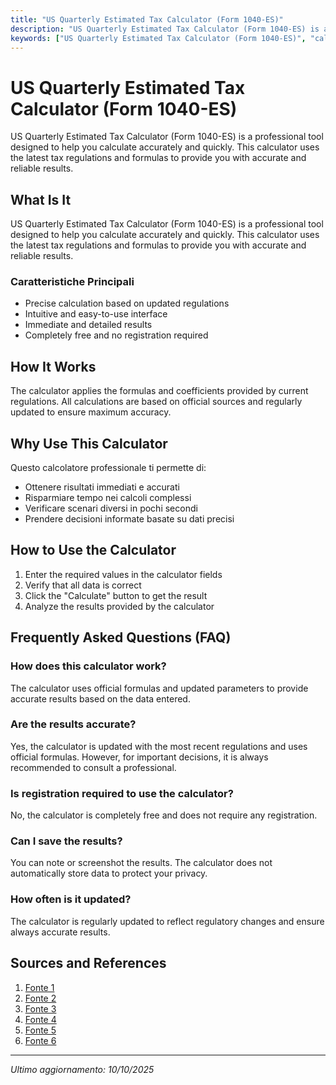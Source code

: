 ```yaml
---
title: "US Quarterly Estimated Tax Calculator (Form 1040-ES)"
description: "US Quarterly Estimated Tax Calculator (Form 1040-ES) is a professional tool designed to help you calculate accurately and quickly. This calculator uses the latest tax regulations and formulas to provide you with accurate and reliable results."
keywords: ["US Quarterly Estimated Tax Calculator (Form 1040-ES)", "calcolatore", "calcolo online"]
---
```


# US Quarterly Estimated Tax Calculator (Form 1040-ES)

US Quarterly Estimated Tax Calculator (Form 1040-ES) is a professional tool designed to help you calculate accurately and quickly. This calculator uses the latest tax regulations and formulas to provide you with accurate and reliable results.

## What Is It

US Quarterly Estimated Tax Calculator (Form 1040-ES) is a professional tool designed to help you calculate accurately and quickly. This calculator uses the latest tax regulations and formulas to provide you with accurate and reliable results.

### Caratteristiche Principali

- Precise calculation based on updated regulations
- Intuitive and easy-to-use interface
- Immediate and detailed results
- Completely free and no registration required

## How It Works

The calculator applies the formulas and coefficients provided by current regulations. All calculations are based on official sources and regularly updated to ensure maximum accuracy.

## Why Use This Calculator

Questo calcolatore professionale ti permette di:

- Ottenere risultati immediati e accurati
- Risparmiare tempo nei calcoli complessi
- Verificare scenari diversi in pochi secondi
- Prendere decisioni informate basate su dati precisi

## How to Use the Calculator

1. Enter the required values in the calculator fields
2. Verify that all data is correct
3. Click the "Calculate" button to get the result
4. Analyze the results provided by the calculator

## Frequently Asked Questions (FAQ)

### How does this calculator work?

The calculator uses official formulas and updated parameters to provide accurate results based on the data entered.

### Are the results accurate?

Yes, the calculator is updated with the most recent regulations and uses official formulas. However, for important decisions, it is always recommended to consult a professional.

### Is registration required to use the calculator?

No, the calculator is completely free and does not require any registration.

### Can I save the results?

You can note or screenshot the results. The calculator does not automatically store data to protect your privacy.

### How often is it updated?

The calculator is regularly updated to reflect regulatory changes and ensure always accurate results.

## Sources and References

1. [Fonte 1](https://www.irs.gov/forms-pubs/about-form-1040-es)
2. [Fonte 2](https://www.irs.gov/businesses/small-businesses-self-employed/estimated-taxes)
3. [Fonte 3](https://www.taxoutreach.org/rideshare/estimated-payments-calculator/)
4. [Fonte 4](https://www.irs.gov/pub/irs-pdf/f1040es.pdf)
5. [Fonte 5](https://www.keepertax.com/quarterly-tax-calculator)
6. [Fonte 6](https://turbotax.intuit.com/tax-tips/irs-tax-forms/what-is-irs-form-1040-es-estimated-tax-for-individuals/L384qHYFm)

---

*Ultimo aggiornamento: 10/10/2025*
